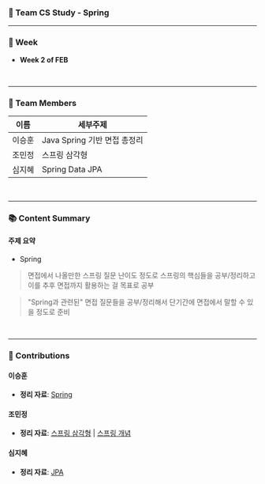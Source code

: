 ### 🌟 Team CS Study - Spring
---

### 📅 Week
- **Week 2 of FEB**

</br>

---

### 👥 Team Members
| 이름  | 세부주제                  | 
|-----|-----------------------|
| 이승훈 | Java Spring 기반 면접 총정리 |
| 조민정 | 스프링 삼각형               | 
| 심지혜 | Spring Data JPA       |

</br>

---

### 📚 Content Summary

#### **주제 요약**
- Spring

> 면접에서 나올만한 스프링 질문 난이도 정도로 스프링의 핵심들을 공부/정리하고 이를 추후 면접까지 활용하는 걸 목표로 공부

> "Spring과 관련된" 면접 질문들을 공부/정리해서 단기간에 면접에서 말할 수 있을 정도로 준비

</br>

---

### 📝 Contributions

#### **이승훈**
- **정리 자료**: [Spring](https://hoons-dev.tistory.com/97) 

#### **조민정**
- **정리 자료**: [스프링 삼각형](https://blog.naver.com/ohhappyday030/223752259614) | [스프링 개념](https://blog.naver.com/ohhappyday030/223754834534)

#### **심지혜**
- **정리 자료**: [JPA](https://velog.io/@sapientia/Spring-JPASpring-Data-JPA%EB%9E%80)

